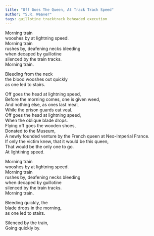 ```yaml
---
title: "Off Goes The Queen, At Track Track Speed"
author: "S.R. Weaver"
tags: guillotine tracktrack beheaded execution
---
```

Morning train<br />
wooshes by at lightning speed.<br />
Morning train<br />
rushes by, deafening necks bleeding<br />
when decaped by guillotine<br />
silenced by the train tracks.<br />
Morning train.

Bleeding from the neck<br />
the blood wooshes out quickly<br />
as one led to stairs.

Off goes the head at lightning speed,<br />
Before the morning comes, one is given weed,<br />
And nothing else, as ones last meal,<br />
While the prison guards eat veal.<br />
Off goes the head at lightning speed,<br />
When the oblique blade drops.<br />
Flying off goes the wooden shoes,<br />
Donated to the Museum,<br />
A newly founded venture by the French queen at Neo-Imperial France.<br />
If only the victim knew, that it would be this queen,<br />
That would be the only one to go.<br />
At lightining speed.

Morning train<br />
wooshes by at lightning speed.<br />
Morning train<br />
rushes by, deafening necks bleeding<br />
when decaped by guillotine<br />
silenced by the train tracks.<br />
Morning train.

Bleeding quickly, the<br />
blade drops in the morning,<br />
as one led to stairs.

Silenced by the train,<br />
Going quickly by.
